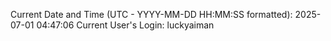 Current Date and Time (UTC - YYYY-MM-DD HH:MM:SS formatted): 2025-07-01 04:47:06
Current User's Login: luckyaiman

